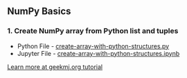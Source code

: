 ## NumPy Basics

### 1. Create NumPy array from Python list and tuples

* Python File - [create-array-with-python-structures.py](create-array-with-python-structures.py)
* Jupyter File - [create-array-with-python-structures.ipynb](create-array-with-python-structures.ipynb)

[Learn more at geekmj.org tutorial](https://www.geekmj.org/python/numpy/create-array-python-list-tuples-886/)